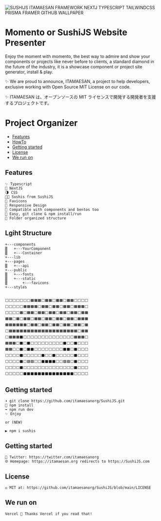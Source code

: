 ![SUSHIJS ITAMAESAN FRAMEWORK NEXTJ TYPESCRIPT TAILWINDCSS PRISMA FRAMER GITHUB WALLPAPER](https://user-images.githubusercontent.com/5947268/185244272-494ac434-ef33-413b-a530-51a97b6d97bf.png)

# Momento or SushiJS Website Presenter

Enjoy the moment with momento, the best way to admire and show your components or projects like never before to clients, a standard diamond in the future of the industry, it is a showcase component or project site generator, install & play.

✨ We are proud to announce, ITAMAESAN, a project to help developers, exclusive working with Open Source MIT License on our code.

✨ ITAMAESAN は、オープンソースの MIT ライセンスで開発する開発者を支援するプロジェクトです。

# Project Organizer

- [Features](#features)
- [HowTo](#HowTo)
- [Getting started](#getting-started)
- [License](#license)
- [We run on](#we-run-on)

## Features

    ✨ Typescript
    📘 NextJS
    🌗 CSS
    😶‍🌫️ Sushis from SushiJS
    🦄 Favicons
    📱 Responsive Design
    🍱 Compatible with components and bentos too
    🍣 Easy, git clone & npm install/run
    🎉 Folder organized structure

## Lgiht Structure

    +---components
    ▒   +---YourComponent
    ▒   +---Container
    +---lib
    +---pages
    ▒   +---api
    +---public
    ▒   +---fonts
    ▒   +---static
    ▒       +---favicons
    +---styles


    ⬜⬜⬜⬜⬜⬜⬜🟧🟧🟧⬜🟧🟧⬜🟧🟧⬜🟧🟧⬜⬜⬜⬜
    ⬜⬜⬜⬜⬜🟧🟧🟧🟧⬜🟧🟧⬜🟧🟧⬜🟧🟧⬜🟧🟧🟧⬜
    ⬜⬜⬜⬜🟧⬜🟧🟧⬜🟧🟧⬜🟧🟧⬜🟧🟧⬜🟧🟧⬜🟧🟧
    🟧🟧⬜🟧⬜🟧🟧⬜🟧🟧⬜🟧🟧⬜🟧🟧⬜🟧🟧⬜🟧🟧🟧
    🟧🟧🟧🟧🟧🟧⬜🟧🟧⬜🟧🟧⬜🟧🟧⬜🟧🟧⬜🟧🟧⬜🟧
    ⬜🟧🟧🟧🟧🟧🟧🟧🟧🟧🟧🟧🟧🟧🟧🟧🟧🟧🟧🟧⬜🟧🟧
    ⬜🟧🟧🟧⬛⬜⬜⬜⬜⬜⬜⬜⬜⬜⬜⬜⬜⬜⬜🟧🟧🟧⬜
    🟧🟧🟧⬜⬛⬜⬛⬜⬜⬜⬜⬜⬜⬜⬜⬜⬛⬜⬜⬛⬜⬜⬜
    🟧🟧⬜⬜⬛⬜⬛⬛⬜⬜⬜⬜⬜⬜⬜⬜⬛⬛⬜⬛⬜⬜⬜
    ⬜⬜⬜⬜⬛⬜⬜⬜⬜⬜⬛⬜⬜⬛⬜⬜⬜⬜⬜⬛⬜⬜⬜
    ⬜⬜⬜⬜⬛⬜🟪🟪⬜⬜⬛⬛⬛⬛⬜⬜🟪🟪⬜⬛⬜⬜⬜
    ⬜⬜⬜⬜⬛⬜⬜⬜⬜⬜⬜⬜⬜⬜⬜⬜⬜⬜⬜⬛⬜⬜⬜
    ⬜⬜⬜⬜⬜⬛⬛⬛⬛⬛⬛⬛⬛⬛⬛⬛⬛⬛⬛⬜⬜⬜⬜

## Getting started

    ⬇️ git clone https://github.com/itamaesanorg/SushiJS.git
    🔄 npm install
    ➡️ npm run dev
    ✨ Enjoy
    
    or (NEW)
    
    ▶️ npm i sushis

## Getting started

    🐣 Twitter: https://twitter.com/itamaesanorg
    🌐 Homepage: https://itamaesan.org redirects to https://SushiJS.com

## License

    ⚖️ MIT at: https://github.com/itamaesanorg/SushiJS/blob/main/LICENSE

## We run on

    Vercel 🍣 Thanks Vercel if you read that!


